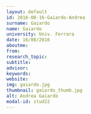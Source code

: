 ```yaml
---
layout: default 
id: 2016-08-16-Gaiardo-Andrea
surname: Gaiardo
name: Gaiardo
university: Univ. Ferrara
date: 16/08/2016
aboutme: 
from: 
research_topic: 
subtitle: 
advisor: 
keywords: 
website: 
img: gaiardo.jpg
thumbnail: gaiardo_thumb.jpg
alt: Andrea Gaiardo
modal-id: stud22
---
```

